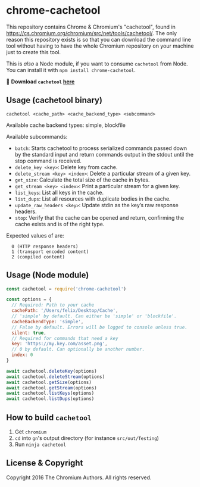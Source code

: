 # chrome-cachetool
This repository contains Chrome &amp; Chromium's "cachetool", found in https://cs.chromium.org/chromium/src/net/tools/cachetool/. The only reason this repository exists is so that you can download the command line tool without having to have the whole Chromium repository on your machine just to create this tool.

This is _also_ a Node module, if you want to consume `cachetool` from Node. You can install it with `npm install chrome-cachetool`.

:doughnut: **Download `cachetool` [here](https://github.com/felixrieseberg/chrome-cachetool/releases)**

## Usage (cachetool binary)

`cachetool <cache_path> <cache_backend_type> <subcommand>`

Available cache backend types: simple, blockfile

Available subcommands:
 * `batch`: Starts cachetool to process serialized commands passed down by the standard input and return commands output in the stdout until the stop command is received.
 * `delete_key <key>`: Delete key from cache.
 * `delete_stream <key> <index>`: Delete a particular stream of a given key.
 * `get_size`: Calculate the total size of the cache in bytes.
 * `get_stream <key> <index>`: Print a particular stream for a given key.
 * `list_keys`: List all keys in the cache.
 * `list_dups`: List all resources with duplicate bodies in the cache.
 * `update_raw_headers <key>`: Update stdin as the key’s raw response headers.
 * `stop`: Verify that the cache can be opened and return, confirming the cache exists and is of the right type.

Expected values of <index> are:
```
  0 (HTTP response headers)
  1 (transport encoded content)
  2 (compiled content)
```

## Usage (Node module)

```js
const cachetool = require('chrome-cachetool')

const options = {
  // Required: Path to your cache
  cachePath: '/Users/felix/Desktop/Cache',
  // 'simple' by default. Can either be 'simple' or 'blockfile'.
  cacheBackendType: 'simple',
  // False by default. Errors will be logged to console unless true.
  silent: true,
  // Required for commands that need a key
  key: 'https://my.key.com/asset.png',
  // 0 by default. Can optionally be another number.
  index: 0
}

await cachetool.deleteKey(options)
await cachetool.deleteStream(options)
await cachetool.getSize(options)
await cachetool.getStream(options)
await cachetool.listKeys(options)
await cachetool.listDups(options)
```

## How to build `cachetool`

1. Get `chromium`
2. `cd` into `gn`'s output directory (for instance `src/out/Testing`)
3. Run `ninja cachetool`

## License & Copyright

Copyright 2016 The Chromium Authors. All rights reserved.
